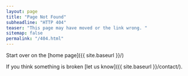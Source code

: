 ```yaml
---
layout: page
title: "Page Not Found"
subheadline: "HTTP 404"
teaser: "This page may have moved or the link wrong. "
sitemap: false
permalink: "/404.html"
---
```


Start over on the [home page]({{ site.baseurl }}/) 

If you think something is broken [let us know]({{ site.baseurl }}/contact/).

